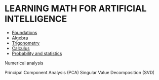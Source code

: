 # LEARNING MATH FOR ARTIFICIAL INTELLIGENCE

- [Foundations](./units/foundations.md)
- [Algebra](./units/algebra.ipynb)
- [Trigonometry](./units/trigonometry.ipynb)
- [Calculus](./units/calculus.md)
- [Probability and statistics](./units/probability_and_statistics.md)



Numerical analysis


Principal Component Analysis (PCA)
Singular Value Decomposition (SVD)